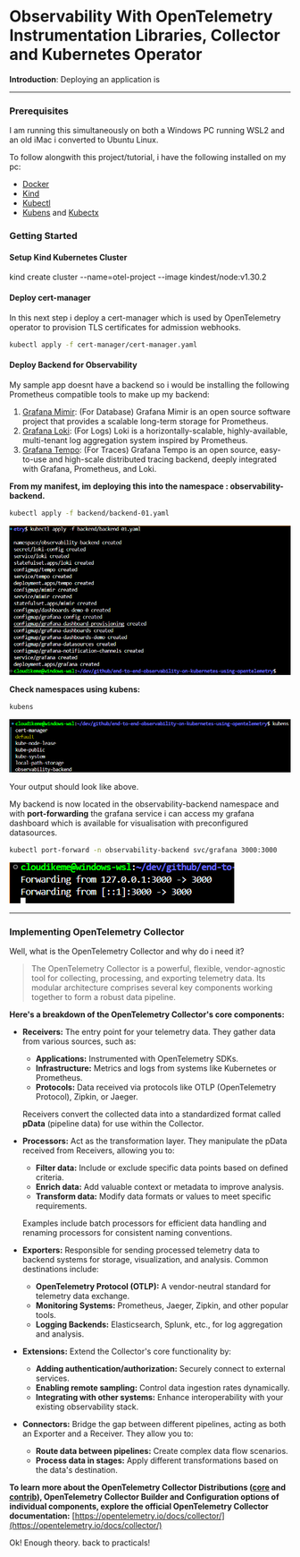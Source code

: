 # Observability With OpenTelemetry Instrumentation Libraries, Collector and Kubernetes Operator

__Introduction__:
Deploying an application is

---

### Prerequisites

I am running this simultaneously on both a Windows PC running WSL2 and an old iMac i converted to Ubuntu Linux.

To follow alongwith this project/tutorial, i have the following installed on my pc:

* [Docker]()
* [Kind]()
* [Kubectl]()
* [Kubens]() and [Kubectx]()

### Getting Started

#### Setup Kind Kubernetes Cluster

kind create cluster --name=otel-project --image kindest/node:v1.30.2

#### Deploy cert-manager

In this next step i deploy a cert-manager which is used by OpenTelemetry operator to provision TLS certificates for admission webhooks.

```bash
kubectl apply -f cert-manager/cert-manager.yaml
```

#### Deploy Backend for Observability

My sample app doesnt have a backend so i would be installing the following Prometheus compatible tools to make up my backend:

1. [Grafana Mimir](https://github.com/grafana/mimir): (For Database) Grafana Mimir is an open source software project that provides a scalable long-term storage for Prometheus.
2. [Grafana Loki](https://github.com/grafana/loki): (For Logs) Loki is a horizontally-scalable, highly-available, multi-tenant log aggregation system inspired by Prometheus.
3. [Grafana Tempo](https://github.com/grafana/tempo): (For Traces) Grafana Tempo is an open source, easy-to-use and high-scale distributed tracing backend, deeply integrated with Grafana, Prometheus, and Loki.

**From my manifest, im deploying this into the namespace : observability-backend.**

```bash
kubectl apply -f backend/backend-01.yaml
```

![alt text](deploy-backend01.png)

**Check namespaces using kubens:**

```bash
kubens
```

![alt text](kubens1.png)

Your output should look like above.

My backend is now located in the observability-backend namespace and with **port-forwarding** the grafana service i can access my grafana dashboard which is available for visualisation with preconfigured datasources.

```bash
kubectl port-forward -n observability-backend svc/grafana 3000:3000
```

![alt text](port-forward-grafana2-3000-1.png)

---

### Implementing OpenTelemetry Collector

Well,  what is the OpenTelemetry Collector and why do i need it? 

> The OpenTelemetry Collector is a powerful, flexible, vendor-agnostic tool for collecting, processing, and exporting telemetry data. Its modular architecture comprises several key components working together to form a robust data pipeline.

**Here's a breakdown of the OpenTelemetry Collector's core components:**

* **Receivers:**  The entry point for your telemetry data. They gather data from various sources, such as:
    - **Applications:**  Instrumented with OpenTelemetry SDKs.
    - **Infrastructure:** Metrics and logs from systems like Kubernetes or Prometheus.
    - **Protocols:** Data received via protocols like OTLP (OpenTelemetry Protocol), Zipkin, or Jaeger.

    Receivers convert the collected data into a standardized format called **pData** (pipeline data) for use within the Collector.

* **Processors:** Act as the transformation layer. They manipulate the pData received from Receivers, allowing you to:
    - **Filter data:** Include or exclude specific data points based on defined criteria.
    - **Enrich data:** Add valuable context or metadata to improve analysis.
    - **Transform data:**  Modify data formats or values to meet specific requirements. 

    Examples include batch processors for efficient data handling and renaming processors for consistent naming conventions. 

* **Exporters:** Responsible for sending processed telemetry data to backend systems for storage, visualization, and analysis.  Common destinations include:
    - **OpenTelemetry Protocol (OTLP):** A vendor-neutral standard for telemetry data exchange.
    - **Monitoring Systems:**  Prometheus, Jaeger, Zipkin, and other popular tools.
    - **Logging Backends:** Elasticsearch, Splunk, etc., for log aggregation and analysis.

* **Extensions:** Extend the Collector's core functionality by:
    - **Adding authentication/authorization:**  Securely connect to external services.
    - **Enabling remote sampling:** Control data ingestion rates dynamically.
    - **Integrating with other systems:** Enhance interoperability with your existing observability stack.

* **Connectors:**  Bridge the gap between different pipelines, acting as both an Exporter and a Receiver.  They allow you to:
    - **Route data between pipelines:**  Create complex data flow scenarios.
    - **Process data in stages:** Apply different transformations based on the data's destination.

**To learn more about the OpenTelemetry Collector Distributions ([core](https://github.com/open-telemetry/opentelemetry-collector-releases/blob/v0.74.0/distributions/otelcol/manifest.yaml) and [contrib](https://github.com/open-telemetry/opentelemetry-collector-releases/blob/v0.74.0/distributions/otelcol-contrib/manifest.yaml)), OpenTelemetry Collector Builder and Configuration options of individual components, explore the official OpenTelemetry Collector documentation:** [https://opentelemetry.io/docs/collector/](https://opentelemetry.io/docs/collector/)

Ok! Enough theory. back to practicals!


